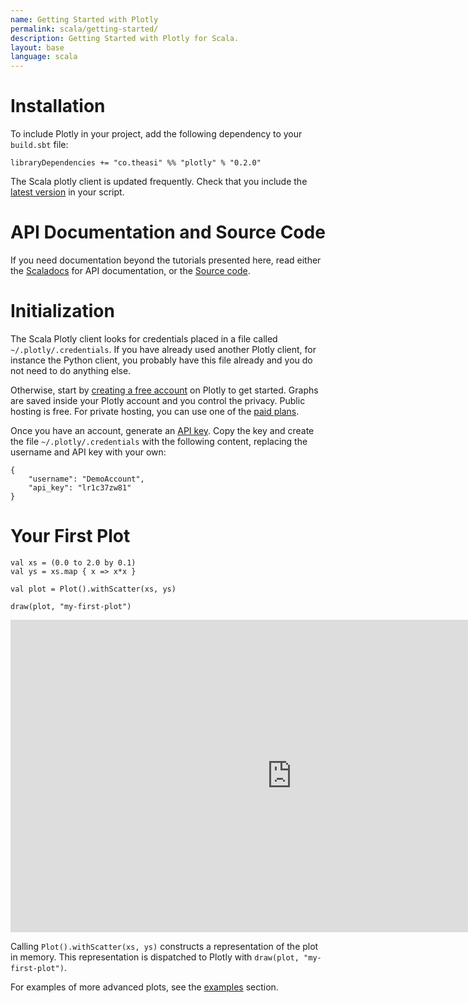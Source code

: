 ```yaml
---
name: Getting Started with Plotly
permalink: scala/getting-started/
description: Getting Started with Plotly for Scala.
layout: base
language: scala
---
```


# Installation

To include Plotly in your project, add the following dependency to your `build.sbt` file:

```
libraryDependencies += "co.theasi" %% "plotly" % "0.2.0"
```

The Scala plotly client is updated frequently. Check that you include the [latest version](http://search.maven.org/#search%7Cga%7C1%7Cg%3A%22co.theasi%22) in your script.

# API Documentation and Source Code

If you need documentation beyond the tutorials presented here, read either the [Scaladocs](http://asidatascience.github.io/scala-plotly-client/) for API documentation, or the [Source code](https://github.com/asidatascience/scala-plotly-client).

# Initialization

The Scala Plotly client looks for credentials placed in a file called `~/.plotly/.credentials`. If you have already used another Plotly client, for instance the Python client, you probably have this file already and you do not need to do anything else.

Otherwise, start by [creating a free account](https://plotly.com/api_signup) on Plotly to get started. Graphs are saved inside your Plotly account and you control the privacy. Public hosting is free. For private hosting, you can use one of the [paid plans](https://plotly.com/products/cloud).

Once you have an account, generate an [API key](https://plotly.com/settings/api/). Copy the key and create the file `~/.plotly/.credentials` with the following content, replacing the username and API key with your own:

```
{
    "username": "DemoAccount",
    "api_key": "lr1c37zw81"
}
```

# Your First Plot

```
val xs = (0.0 to 2.0 by 0.1)
val ys = xs.map { x => x*x }

val plot = Plot().withScatter(xs, ys)

draw(plot, "my-first-plot")
```

<iframe width="900" height="500" frameborder="0" scrolling="no" src="https://plotly.com/~pbugnion/548.embed"></iframe>

Calling `Plot().withScatter(xs, ys)` constructs a representation of the plot in memory. This representation is dispatched to Plotly with `draw(plot, "my-first-plot")`.


For examples of more advanced plots, see the [examples](/scala) section.

